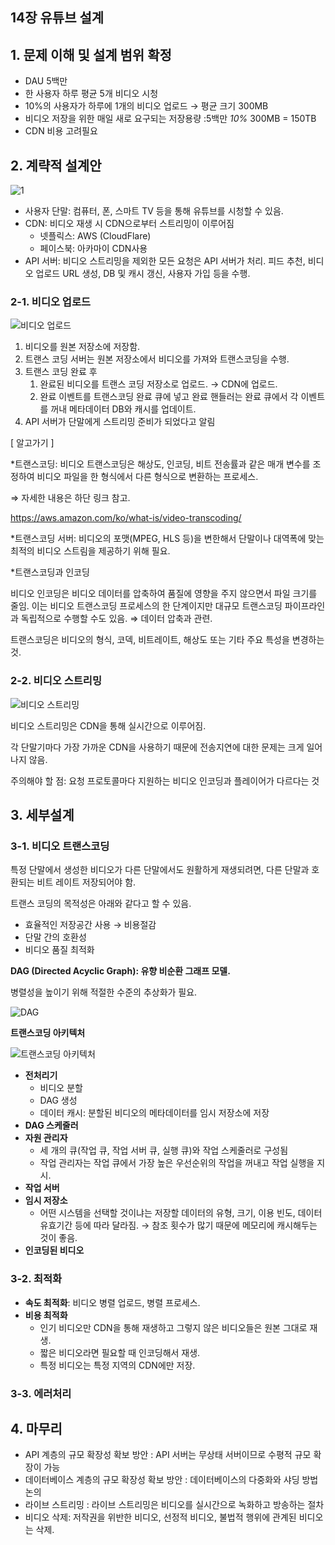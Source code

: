 ## 14장 유튜브 설계

## 1. 문제 이해 및 설계 범위 확정

- DAU 5백만
- 한 사용자 하루 평균 5개 비디오 시청
- 10%의 사용자가 하루에 1개의 비디오 업로드 → 평균 크기 300MB
- 비디오 저장을 위한 매일 새로 요구되는 저장용량 :5백만 *10%* 300MB = 150TB
- CDN 비용 고려필요

## 2. 계략적 설계안

![1](https://github.com/organization-for-study/study-system-design-interview/assets/126097518/3d62c2b9-e12e-4cdd-b2fb-af2eff4d1f0f)


- 사용자 단말: 컴퓨터, 폰, 스마트 TV 등을 통해 유튜브를 시청할 수 있음.
- CDN: 비디오 재생 시 CDN으로부터 스트리밍이 이루어짐
    - 넷플릭스: AWS (CloudFlare)
    - 페이스북: 아카마이 CDN사용
- API 서버: 비디오 스트리밍을 제외한 모든 요청은 API 서버가 처리. 피드 추천, 비디오 업로드 URL 생성, DB 및 캐시 갱신, 사용자 가입 등을 수행.

### 2-1. 비디오 업로드

![비디오 업로드](https://github.com/organization-for-study/study-system-design-interview/assets/126097518/2bbd6540-9ce4-4d9e-9d15-72bb85e069b6)


1. 비디오를 원본 저장소에 저장함.
2. 트랜스 코딩 서버는 원본 저장소에서 비디오를 가져와 트랜스코딩을 수행.
3. 트랜스 코딩 완료 후
    1. 완료된 비디오를 트랜스 코딩 저장소로 업로드. → CDN에 업로드.
    2. 완료 이벤트를 트랜스코딩 완료 큐에 넣고 완료 핸들러는 완료 큐에서 각 이벤트를 꺼내 메타데이터 DB와 캐시를 업데이트.
4. API 서버가 단말에게 스트리밍 준비가 되었다고 알림

[ 알고가기 ]

*트랜스코딩: 비디오 트랜스코딩은 해상도, 인코딩, 비트 전송률과 같은 매개 변수를 조정하여 비디오 파일을 한 형식에서 다른 형식으로 변환하는 프로세스.

⇒ 자세한 내용은 하단 링크 참고.

https://aws.amazon.com/ko/what-is/video-transcoding/

*트랜스코딩 서버: 비디오의 포맷(MPEG, HLS 등)을 변한해서 단말이나 대역폭에 맞는 최적의 비디오 스트림을 제공하기 위해 필요.

*트랜스코딩과 인코딩

비디오 인코딩은 비디오 데이터를 압축하여 품질에 영향을 주지 않으면서 파일 크기를 줄임. 이는 비디오 트랜스코딩 프로세스의 한 단계이지만 대규모 트랜스코딩 파이프라인과 독립적으로 수행할 수도 있음. ⇒ 데이터 압축과 관련.

트랜스코딩은 비디오의 형식, 코덱, 비트레이트, 해상도 또는 기타 주요 특성을 변경하는것.

### 2-2. 비디오 스트리밍

![비디오 스트리밍](https://github.com/organization-for-study/study-system-design-interview/assets/126097518/502e819c-52b4-4f67-be87-63d3e72bf7d1)


비디오 스트리밍은 CDN을 통해 실시간으로 이루어짐.

각 단말기마다 가장 가까운 CDN을 사용하기 때문에 전송지연에 대한 문제는 크게 일어나지 않음.

주의해야 할 점: 요청 프로토콜마다 지원하는 비디오 인코딩과 플레이어가 다르다는 것

## 3. 세부설계

### 3-1. 비디오 트랜스코딩

특정 단말에서 생성한 비디오가 다른 단말에서도 원활하게 재생되려면, 다른 단말과 호환되는 비트 레이트 저장되어야 함.

트랜스 코딩의 목적성은 아래와 같다고 할 수 있음.

- 효율적인 저장공간 사용 → 비용절감
- 단말 간의 호환성
- 비디오 품질 최적화

**DAG (Directed Acyclic Graph): 유향 비순환 그래프 모델.**

병렬성을 높이기 위해 적절한 수준의 추상화가 필요.

![DAG](https://github.com/organization-for-study/study-system-design-interview/assets/126097518/ee575973-2583-4c76-981a-f210993b751c)


**트랜스코딩 아키텍처**

![트랜스코딩 아키텍처](https://github.com/organization-for-study/study-system-design-interview/assets/126097518/09bdae1c-2070-40a4-8672-3839321ece22)


- **전처리기**
    - 비디오 분할
    - DAG 생성
    - 데이터 캐시: 분할된 비디오의 메타데이터를 임시 저장소에 저장
- **DAG 스케줄러**
- **자원 관리자**
    - 세 개의 큐(작업 큐, 작업 서버 큐, 실행 큐)와 작업 스케줄러로 구성됨
    - 작업 관리자는 작업 큐에서 가장 높은 우선순위의 작업을 꺼내고 작업 실행을 지시.
- **작업 서버**
- **임시 저장소**
    - 어떤 시스템을 선택할 것이냐는 저장할 데이터의 유형, 크기, 이용 빈도, 데이터 유효기간 등에 따라 달라짐. → 참조 횟수가 많기 때문에 메모리에 캐시해두는 것이 좋음.
- **인코딩된 비디오**

### 3-2. 최적화

- **속도 최적화**: 비디오 병렬 업로드, 병렬 프로세스.
- **비용 최적화**
    - 인기 비디오만 CDN을 통해 재생하고 그렇지 않은 비디오들은 원본 그대로 재생.
    - 짧은 비디오라면 필요할 때 인코딩해서 재생.
    - 특정 비디오는 특정 지역의 CDN에만 저장.

### 3-3. 에러처리

## 4. 마무리

- API 계층의 규모 확장성 확보 방안 : API 서버는 무상태 서버이므로 수평적 규모 확장이 가능
- 데이터베이스 계층의 규모 확장성 확보 방안 : 데이터베이스의 다중화와 샤딩 방법 논의
- 라이브 스트리밍 : 라이브 스트리밍은 비디오를 실시간으로 녹화하고 방송하는 절차
- 비디오 삭제: 저작권을 위반한 비디오, 선정적 비디오, 불법적 행위에 관계된 비디오는 삭제.
